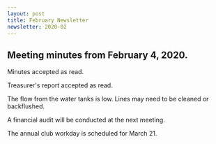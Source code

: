 ```yaml
---
layout: post
title: February Newsletter
newsletter: 2020-02
---
```

## Meeting minutes from February 4, 2020.

Minutes accepted as read.

Treasurer's report accepted as read.

The flow from the water tanks is low. Lines may need to be cleaned or
backflushed.

A financial audit will be conducted at the next meeting.

The annual club workday is scheduled for March 21.
